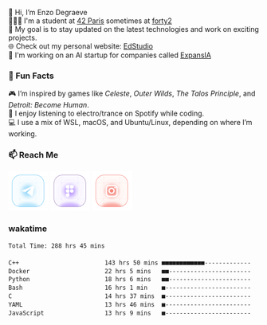 👋 Hi, I’m Enzo Degraeve <br>
👨🏻‍🎓 I'm a student at [42 Paris](http://42.fr) sometimes at [forty2](https://42.fr/le-campus-de-paris/forty2/)<br>
🌱 My goal is to stay updated on the latest technologies and work on exciting projects.<br>
🌐 Check out my personal website: [EdStudio](https://edstudio.fr/)<br>
🤖 I'm working on an AI startup for companies called [ExpansIA](https://expansia.ai/)

### 🌟 Fun Facts
🎮 I’m inspired by games like *Celeste*, *Outer Wilds*, *The Talos Principle*, and *Detroit: Become Human*.<br>
🎵 I enjoy listening to electro/trance on Spotify while coding.<br>
💻 I use a mix of WSL, macOS, and Ubuntu/Linux, depending on where I’m working.

### 📫 Reach Me
[<img src="assets/telegram.png"/>](https://t.me/enzodeg40)
[<img src="assets/figma.png"/>](https://www.figma.com/@enzodeg40)
[<img src="assets/instagram.png"/>](https://www.instagram.com/henzolab/)

<!---
EnzoDeg40/EnzoDeg40 is a ✨ special ✨ repository because its `README.md` (this file) appears on your GitHub profile.
You can click the Preview link to take a look at your changes.
--->

### wakatime

<!--START_SECTION:waka-->

```txt
Total Time: 288 hrs 45 mins

C++                        143 hrs 50 mins ■■■■■■■■■■■■-------------   47.99 %
Docker                     22 hrs 5 mins   ■■-----------------------   07.37 %
Python                     18 hrs 6 mins   ■■-----------------------   06.04 %
Bash                       16 hrs 1 min    ■------------------------   05.35 %
C                          14 hrs 37 mins  ■------------------------   04.88 %
YAML                       13 hrs 46 mins  ■------------------------   04.60 %
JavaScript                 13 hrs 9 mins   ■------------------------   04.39 %
```

<!--END_SECTION:waka-->
